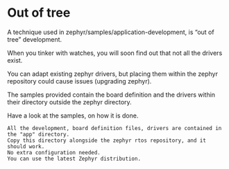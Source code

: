 # Out of tree

A technique used in zephyr/samples/application-development, is “out of tree” development.

When you tinker with watches, you will soon find out that not all the drivers exist.

You can adapt existing zephyr drivers, but placing them within the zephyr repository could cause issues (upgrading zephyr).

The samples provided contain the board definition and the drivers within their directory outside the zephyr directory.

Have a look at the samples, on how it is done.

```
All the development, board definition files, drivers are contained in the "app" directory.
Copy this directory alongside the zephyr rtos repository, and it should work.
No extra configuration needed.
You can use the latest Zephyr distribution.
```
